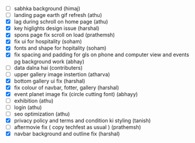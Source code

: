 - [ ] sabhka background (himaj)
- [ ] landing page earth gif refresh (athu)
- [x] lag during schroll on home page (athu)
- [x] key higlights design issue (harshal)
- [x] spons page fix scroll on load (prathemsh)
- [x] fix ui for hospitality (soham)
- [x] fonts and shape for hopitality (soham)
- [x] fix spacing and padding for gls on phone and computer view and events pg background work (abhay)
- [ ] data dalna hai (contributers)
- [ ] upper gallery image instertion (atharva)
- [x] bottom gallery ui fix (harshal)
- [x] fix colour of navbar, fotter, gallery (harshal)
- [x] event planet image fix (circle cutting font) (abhayy)
- [ ] exhibition (athu)
- [ ] login (athu) 
- [ ] seo optimization (athu)
- [x] privacy policy and terms and condition ki styling (tanish)
- [ ] aftermovie fix ( copy techfest as usual ) (prathemsh)
- [x] navbar background and outline fix (harshal) 